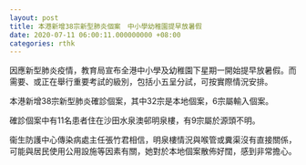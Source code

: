 ```yaml
---
layout: post
title: 本港新增38宗新型肺炎個案　中小學幼稚園提早放暑假
date: 2020-07-11 06:00:11.000000000 +08:00
categories: rthk
---
```


因應新型肺炎疫情，教育局宣布全港中小學及幼稚園下星期一開始提早放暑假。而需要、或正在舉行重要考試的級別，包括小五呈分試，可按實際情況安排。

本港新增38宗新型肺炎確診個案，其中32宗是本地個案，6宗屬輸入個案。

確診個案中有11名患者住在沙田水泉澳邨明泉樓，有9宗屬於源頭不明。

衞生防護中心傳染病處主任張竹君相信，明泉樓情況與喉管或糞渠沒有直接關係，可能與居民使用公用設施等因素有關，她對於本地個案散佈好闊，感到非常擔心。
